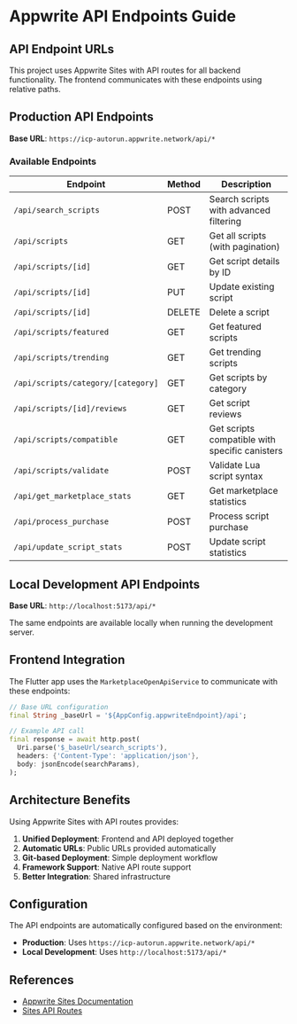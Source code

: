 # Appwrite API Endpoints Guide

## API Endpoint URLs

This project uses Appwrite Sites with API routes for all backend functionality. The frontend communicates with these endpoints using relative paths.

## Production API Endpoints

**Base URL**: `https://icp-autorun.appwrite.network/api/*`

### Available Endpoints

| Endpoint | Method | Description |
|----------|--------|-------------|
| `/api/search_scripts` | POST | Search scripts with advanced filtering |
| `/api/scripts` | GET | Get all scripts (with pagination) |
| `/api/scripts/[id]` | GET | Get script details by ID |
| `/api/scripts/[id]` | PUT | Update existing script |
| `/api/scripts/[id]` | DELETE | Delete a script |
| `/api/scripts/featured` | GET | Get featured scripts |
| `/api/scripts/trending` | GET | Get trending scripts |
| `/api/scripts/category/[category]` | GET | Get scripts by category |
| `/api/scripts/[id]/reviews` | GET | Get script reviews |
| `/api/scripts/compatible` | GET | Get scripts compatible with specific canisters |
| `/api/scripts/validate` | POST | Validate Lua script syntax |
| `/api/get_marketplace_stats` | GET | Get marketplace statistics |
| `/api/process_purchase` | POST | Process script purchase |
| `/api/update_script_stats` | POST | Update script statistics |

## Local Development API Endpoints

**Base URL**: `http://localhost:5173/api/*`

The same endpoints are available locally when running the development server.

## Frontend Integration

The Flutter app uses the `MarketplaceOpenApiService` to communicate with these endpoints:

```dart
// Base URL configuration
final String _baseUrl = '${AppConfig.appwriteEndpoint}/api';

// Example API call
final response = await http.post(
  Uri.parse('$_baseUrl/search_scripts'),
  headers: {'Content-Type': 'application/json'},
  body: jsonEncode(searchParams),
);
```

## Architecture Benefits

Using Appwrite Sites with API routes provides:

1. **Unified Deployment**: Frontend and API deployed together
2. **Automatic URLs**: Public URLs provided automatically
3. **Git-based Deployment**: Simple deployment workflow
4. **Framework Support**: Native API route support
5. **Better Integration**: Shared infrastructure

## Configuration

The API endpoints are automatically configured based on the environment:

- **Production**: Uses `https://icp-autorun.appwrite.network/api/*`
- **Local Development**: Uses `http://localhost:5173/api/*`

## References

- [Appwrite Sites Documentation](https://appwrite.io/docs/products/sites)
- [Sites API Routes](https://appwrite.io/docs/products/sites/api-routes)
